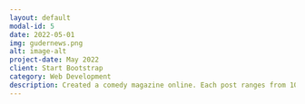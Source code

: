 ```yaml
---
layout: default
modal-id: 5
date: 2022-05-01
img: gudernews.png
alt: image-alt
project-date: May 2022
client: Start Bootstrap
category: Web Development
description: Created a comedy magazine online. Each post ranges from 100-150,000 impressions.
---
```

